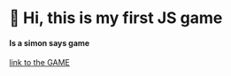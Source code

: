 <h1>👋 Hi, this is my first JS game</h1>

<h4>Is a simon says game</h4>

<a href="https://simon-says-game.netlify.app" target="_blank">link to the GAME</a>
